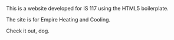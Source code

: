 This is a website developed for IS 117 using the HTML5 boilerplate. 

The site is for Empire Heating and Cooling. 

Check it out, dog.

